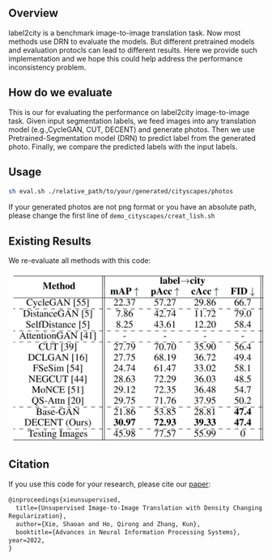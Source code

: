 ## Overview

label2city is a benchmark image-to-image translation task. Now most methods use DRN to evaluate the models.
But different pretrained models and evaluation protocls can lead to different results. 
Here we provide such implementation and we hope this could help address the performance inconsistency problem.

## How do we evaluate 
This is our for evaluating the performance on label2city image-to-image task.
Given input segmentation labels, we feed images into any translation model (e.g.,CycleGAN, CUT, DECENT) and generate photos.
Then we use Pretrained-Segmentation model (DRN) to predict label from the generated photo.
Finally, we compare the predicted labels with the input labels.


## Usage
```bash
sh eval.sh ./relative_path/to/your/generated/cityscapes/photos
```
If your generated photos are not png format or you have an absolute path, please 
change the first line of      ```demo_cityscapes/creat_lish.sh```

## Existing Results

We re-evaluate all methods with this code:

<img src='results.png' width="600px"/>


## Citation
If you use this code for your research, please cite our [paper](https://openreview.net/pdf?id=RNZ8JOmNaV4):

```
@inproceedings{xieunsupervised,
  title={Unsupervised Image-to-Image Translation with Density Changing Regularization},
  author={Xie, Shaoan and Ho, Qirong and Zhang, Kun},
  booktitle={Advances in Neural Information Processing Systems},
year=2022,
}






